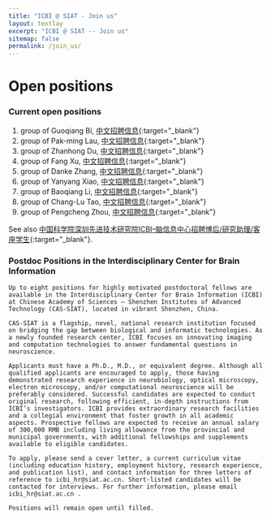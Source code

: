 ```yaml
---
title: "ICBI @ SIAT - Join us"
layout: textlay
excerpt: "ICBI @ SIAT -- Join us"
sitemap: false
permalink: /join_us/
---
```


# Open positions

### Current open positions 
1. group of Guoqiang Bi, [中文招聘信息](http://muchong.com/t-14450028-1){:target="_blank"}
1. group of Pak-ming Lau, [中文招聘信息](http://muchong.com/t-14450144-1){:target="_blank"}
1. group of Zhanhong Du, [中文招聘信息](http://muchong.com/t-14450347-1){:target="_blank"}
1. group of Fang Xu, [中文招聘信息](http://muchong.com/t-14450356-1){:target="_blank"}
1. group of Danke Zhang, [中文招聘信息](http://muchong.com/t-14450372-1){:target="_blank"}
1. group of Yanyang Xiao, [中文招聘信息](http://muchong.com/t-14451548-1){:target="_blank"}
1. group of Baoqiang Li, [中文招聘信息](http://muchong.com/t-14452156-1){:target="_blank"}
1. group of Chang-Lu Tao, [中文招聘信息](http://muchong.com/t-14451554-1){:target="_blank"}
1. group of Pengcheng Zhou, [中文招聘信息](http://muchong.com/t-14451556-1){:target="_blank"}

See also [中国科学院深圳先进技术研究院ICBI–脑信息中心招聘博后/研究助理/客座学生](http://muchong.com/t-14452170-1){:target="_blank"}.

### Postdoc Positions in the Interdisciplinary Center for Brain Information

```
Up to eight positions for highly motivated postdoctoral fellows are available in the Interdisciplinary Center for Brain Information (ICBI) at Chinese Academy of Sciences – Shenzhen Institutes of Advanced Technology (CAS-SIAT), located in vibrant Shenzhen, China. 

CAS-SIAT is a flagship, novel, national research institution focused on bridging the gap between biological and informatic technologies. As a newly founded research center, ICBI focuses on innovating imaging and computation technologies to answer fundamental questions in neuroscience. 

Applicants must have a Ph.D., M.D., or equivalent degree. Although all qualified applicants are encouraged to apply, those having demonstrated research experience in neurobiology, optical microscopy, electron microscopy, and/or computational neuroscience will be preferably considered. Successful candidates are expected to conduct original research, following efficient, in-depth instructions from ICBI’s investigators. ICBI provides extraordinary research facilities and a collegial environment that foster growth in all academic aspects. Prospective fellows are expected to receive an annual salary of 300,000 RMB including living allowance from the provincial and municipal governments, with additional fellowships and supplements available to eligible candidates.

To apply, please send a cover letter, a current curriculum vitae (including education history, employment history, research experience, and publication list), and contact information for three letters of reference to icbi_hr@siat.ac.cn. Short-listed candidates will be contacted for interviews. For further information, please email icbi_hr@siat.ac.cn . 

Positions will remain open until filled.
```

<!-- 
### Applications for Postdoc positions
to be added
### Applications for PhD/Master degrees 
to be added
### Applications for Research Assistants 
to be added 
### Master projects for SIAT students
If you are a Master student at Leiden University looking for a Master project, contact investigators in ICBI per email or stop by thier offices.

### Bsc / Master students from elsewhere
If you are interested in pursuing a Master degree at SIAT, see [LINK](future link). Sometimes, we take master students or summer interns if we get exceptional applicants (this usually means very good grades and a personal recommendation).

-->

<figure>
<!-- <img src="{{ site.url }}{{ site.baseurl }}/images/picpic/Gallery/DSC_0696.jpg" width="95%"> -->
<!--<img src="{{ site.url }}{{ site.baseurl }}/images/slider7001400/2.jpg" width="95%">-->
</figure>
